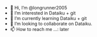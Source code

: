 - 👋 Hi, I’m @longrunner2005
- 👀 I’m interested in Dataiku + git
- 🌱 I’m currently learning Dataiku + git
- 💞️ I’m looking to collaborate on Dataiku.
- 📫 How to reach me ...: later

<!---
longrunner2005/longrunner2005 is a ✨ special ✨ repository because its `README.md` (this file) appears on your GitHub profile.
You can click the Preview link to take a look at your changes.
--->
